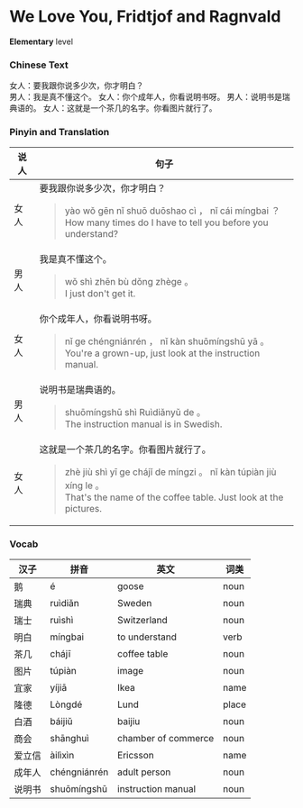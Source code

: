 # We Love You, Fridtjof and Ragnvald
**Elementary** level
### Chinese Text
女人：要我跟你说多少次，你才明白？<br />男人：我是真不懂这个。
女人：你个成年人，你看说明书呀。
男人：说明书是瑞典语的。
女人：这就是一个茶几的名字。你看图片就行了。

### Pinyin and Translation
|说人|句子|
|----|----|
|女人|要我跟你说多少次，你才明白？<blockquote>yào wǒ gēn nǐ shuō duōshao cì ， nǐ cái míngbai ？<br />How many times do I have to tell you before you understand?</blockquote>|
|男人|我是真不懂这个。<blockquote>wǒ shì zhēn bù dǒng zhège 。<br />I just don't get it.</blockquote>|
|女人|你个成年人，你看说明书呀。<blockquote>nǐ ge chéngniánrén ， nǐ kàn shuōmíngshū yā 。<br />You're a grown-up, just look at the instruction manual.</blockquote>|
|男人|说明书是瑞典语的。<blockquote>shuōmíngshū shì Ruìdiǎnyǔ de 。<br />The instruction manual is in Swedish.</blockquote>|
|女人|这就是一个茶几的名字。你看图片就行了。<blockquote>zhè jiù shì yī ge chájǐ de míngzi 。 nǐ kàn túpiàn jiù xíng le 。<br />That's the name of the coffee table. Just look at the pictures.</blockquote>|
### Vocab
|汉子|拼音|英文|词类|
|----|----|----|----|
|鹅|é|goose|noun|
|瑞典|ruìdiǎn|Sweden|noun|
|瑞士|ruìshì|Switzerland|noun|
|明白|míngbai|to understand|verb|
|茶几|chájī|coffee table|noun|
|图片|túpiàn|image|noun|
|宜家|yíjiā|Ikea|name|
|隆德|Lòngdé|Lund|place|
|白酒|báijiǔ|baijiu|noun|
|商会|shānghuì|chamber of commerce|noun|
|爱立信|àilìxìn|Ericsson|name|
|成年人|chéngniánrén|adult person|noun|
|说明书|shuōmíngshū|instruction manual|noun|